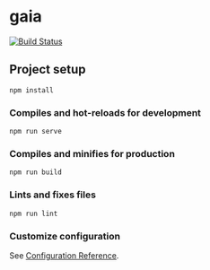 # gaia
[![Build Status](https://travis-ci.com/Murerr/gaia.svg?branch=master)](https://travis-ci.com/Murerr/gaia)

## Project setup
```
npm install
```

### Compiles and hot-reloads for development
```
npm run serve
```

### Compiles and minifies for production
```
npm run build
```

### Lints and fixes files
```
npm run lint
```

### Customize configuration
See [Configuration Reference](https://cli.vuejs.org/config/).
